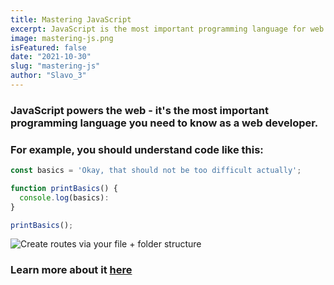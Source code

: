 ```yaml
---
title: Mastering JavaScript
excerpt: JavaScript is the most important programming language for web development. You probably don't know it well enough!
image: mastering-js.png
isFeatured: false
date: "2021-10-30"
slug: "mastering-js"
author: "Slavo_3"
---
```


### JavaScript powers the web - it's **the** most important programming language you need to know as a web developer.

### For example, you should understand code like this:

```js
const basics = 'Okay, that should not be too difficult actually';

function printBasics() {
  console.log(basics):
}

printBasics();
```

![Create routes via your file + folder structure](mastering-js.png)

### Learn more about it [here](https://www.enki.com)
